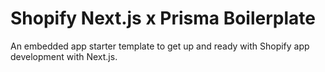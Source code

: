 # Shopify Next.js x Prisma Boilerplate

An embedded app starter template to get up and ready with Shopify app development with Next.js.
